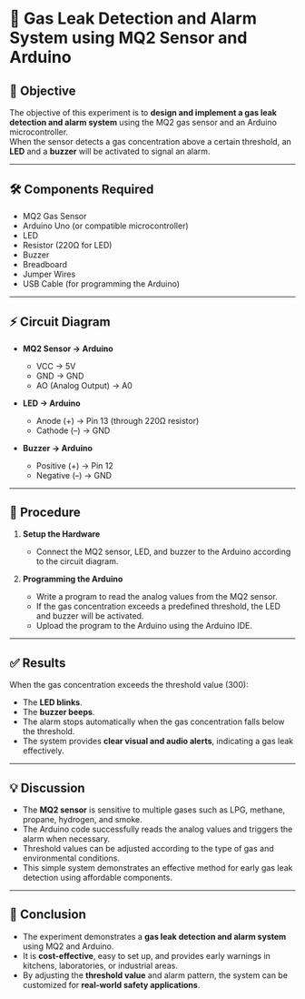 # 🚨 Gas Leak Detection and Alarm System using MQ2 Sensor and Arduino

## 📌 Objective
The objective of this experiment is to **design and implement a gas leak detection and alarm system** using the MQ2 gas sensor and an Arduino microcontroller.  
When the sensor detects a gas concentration above a certain threshold, an **LED** and a **buzzer** will be activated to signal an alarm.

---

## 🛠 Components Required
- MQ2 Gas Sensor  
- Arduino Uno (or compatible microcontroller)  
- LED  
- Resistor (220Ω for LED)  
- Buzzer  
- Breadboard  
- Jumper Wires  
- USB Cable (for programming the Arduino)  

---

## ⚡ Circuit Diagram
- **MQ2 Sensor → Arduino**
  - VCC → 5V  
  - GND → GND  
  - AO (Analog Output) → A0  

- **LED → Arduino**
  - Anode (+) → Pin 13 (through 220Ω resistor)  
  - Cathode (–) → GND  

- **Buzzer → Arduino**
  - Positive (+) → Pin 12  
  - Negative (–) → GND  

---

## 📝 Procedure
1. **Setup the Hardware**  
   - Connect the MQ2 sensor, LED, and buzzer to the Arduino according to the circuit diagram.

2. **Programming the Arduino**  
   - Write a program to read the analog values from the MQ2 sensor.  
   - If the gas concentration exceeds a predefined threshold, the LED and buzzer will be activated.  
   - Upload the program to the Arduino using the Arduino IDE.

---


## ✅ Results

When the gas concentration exceeds the threshold value (300):

- The **LED blinks**.  
- The **buzzer beeps**.  
- The alarm stops automatically when the gas concentration falls below the threshold.  
- The system provides **clear visual and audio alerts**, indicating a gas leak effectively.

---

## 💡 Discussion

- The **MQ2 sensor** is sensitive to multiple gases such as LPG, methane, propane, hydrogen, and smoke.  
- The Arduino code successfully reads the analog values and triggers the alarm when necessary.  
- Threshold values can be adjusted according to the type of gas and environmental conditions.  
- This simple system demonstrates an effective method for early gas leak detection using affordable components.

---

## 🏁 Conclusion

- The experiment demonstrates a **gas leak detection and alarm system** using MQ2 and Arduino.  
- It is **cost-effective**, easy to set up, and provides early warnings in kitchens, laboratories, or industrial areas.  
- By adjusting the **threshold value** and alarm pattern, the system can be customized for **real-world safety applications**.

